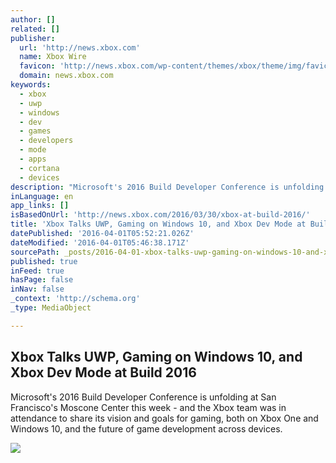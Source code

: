 ```yaml
---
author: []
related: []
publisher:
  url: 'http://news.xbox.com'
  name: Xbox Wire
  favicon: 'http://news.xbox.com/wp-content/themes/xbox/theme/img/favicons/favicon.ico'
  domain: news.xbox.com
keywords:
  - xbox
  - uwp
  - windows
  - dev
  - games
  - developers
  - mode
  - apps
  - cortana
  - devices
description: "Microsoft's 2016 Build Developer Conference is unfolding at San Francisco's Moscone Center this week - and the Xbox team was in attendance to share its vision and goals for gaming, both on Xbox One and Windows 10, and the future of game development across devices."
inLanguage: en
app_links: []
isBasedOnUrl: 'http://news.xbox.com/2016/03/30/xbox-at-build-2016/'
title: 'Xbox Talks UWP, Gaming on Windows 10, and Xbox Dev Mode at Build 2016'
datePublished: '2016-04-01T05:52:21.026Z'
dateModified: '2016-04-01T05:46:38.171Z'
sourcePath: _posts/2016-04-01-xbox-talks-uwp-gaming-on-windows-10-and-xbox-dev-mode-at-b.md
published: true
inFeed: true
hasPage: false
inNav: false
_context: 'http://schema.org'
_type: MediaObject

---
```

<article style=""><h1>Xbox Talks UWP, Gaming on Windows 10, and Xbox Dev Mode at Build 2016</h1><p>Microsoft's 2016 Build Developer Conference is unfolding at San Francisco's Moscone Center this week - and the Xbox team was in attendance to share its vision and goals for gaming, both on Xbox One and Windows 10, and the future of game development across devices.</p><img src="http://news.xbox.com/wp-content/uploads/Build2016HERO-940x520.jpg" /></article>